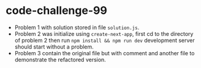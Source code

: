 # code-challenge-99

- Problem 1 with solution stored in file `solution.js`.
- Problem 2 was initialize using `create-next-app`, first cd to the directory of problem 2 then run `npm install && npm run dev` development server should start without a problem.
- Problem 3 contain the original file but with comment and another file to demonstrate the refactored version.
